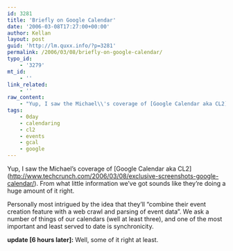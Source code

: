 ```yaml
---
id: 3281
title: 'Briefly on Google Calendar'
date: '2006-03-08T17:27:00+00:00'
author: Kellan
layout: post
guid: 'http://lm.quxx.info/?p=3281'
permalink: /2006/03/08/briefly-on-google-calendar/
typo_id:
    - '3279'
mt_id:
    - ''
link_related:
    - ''
raw_content:
    - "Yup, I saw the Michael\\'s coverage of [Google Calendar aka CL2](http://www.techcrunch.com/2006/03/08/exclusive-screenshots-google-calendar/).  From what little information we\\'ve got sounds like they\\'re doing a huge amount of it right.  \r\n\r\nPersonally most intrigued by the idea that they\\'ll \\\"combine their event creation feature with a web crawl and parsing of event data\\\".   We ask a number of things of our calendars (well at least three), and one of the most important and least served to date is synchronicity.  \r\n\r\n**update [6 hours later]:** Well, some of it right at least."
tags:
    - 0day
    - calendaring
    - cl2
    - events
    - gcal
    - google
---
```


Yup, I saw the Michael’s coverage of \[Google Calendar aka CL2\](http://www.techcrunch.com/2006/03/08/exclusive-screenshots-google-calendar/). From what little information we’ve got sounds like they’re doing a huge amount of it right.

Personally most intrigued by the idea that they’ll “combine their event creation feature with a web crawl and parsing of event data”. We ask a number of things of our calendars (well at least three), and one of the most important and least served to date is synchronicity.

**update \[6 hours later\]:** Well, some of it right at least.
